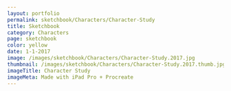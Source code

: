 ```yaml
---
layout: portfolio
permalink: sketchbook/Characters/Character-Study
title: Sketchbook
category: Characters
page: sketchbook
color: yellow
date: 1-1-2017
image: /images/sketchbook/Characters/Character-Study.2017.jpg
thumbnail: /images/sketchbook/Characters/Character-Study.2017.thumb.jpg
imageTitle: Character Study
imageMeta: Made with iPad Pro + Procreate
---
```


